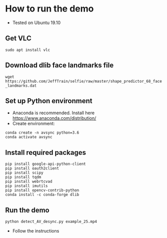 # How to run the demo
- Tested on Ubuntu 19.10

## Get VLC
`sudo apt install vlc`

## Download dlib face landmarks file
`wget https://github.com/JeffTrain/selfie/raw/master/shape_predictor_68_face_landmarks.dat`

## Set up Python environment
- Anaconda is recommended. Install here https://www.anaconda.com/distribution/
- Create environment:

```
conda create -n avsync python=3.6
conda activate avsync
```

## Install required packages
```
pip install google-api-python-client
pip install oauth2client
pip install scipy
pip install tqdm
pip install webrtcvad
pip install imutils
pip install opencv-contrib-python
conda install -c conda-forge dlib
```

## Run the demo
`python detect_AV_desync.py example_25.mp4`

- Follow the instructions
